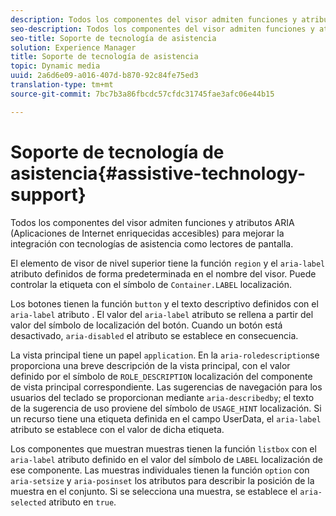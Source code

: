 ```yaml
---
description: Todos los componentes del visor admiten funciones y atributos ARIA (Aplicaciones de Internet enriquecidas accesibles) para mejorar la integración con tecnologías de asistencia como lectores de pantalla.
seo-description: Todos los componentes del visor admiten funciones y atributos ARIA (Aplicaciones de Internet enriquecidas accesibles) para mejorar la integración con tecnologías de asistencia como lectores de pantalla.
seo-title: Soporte de tecnología de asistencia
solution: Experience Manager
title: Soporte de tecnología de asistencia
topic: Dynamic media
uuid: 2a6d6e09-a016-407d-b870-92c84fe75ed3
translation-type: tm+mt
source-git-commit: 7bc7b3a86fbcdc57cfdc31745fae3afc06e44b15

---
```



# Soporte de tecnología de asistencia{#assistive-technology-support}

Todos los componentes del visor admiten funciones y atributos ARIA (Aplicaciones de Internet enriquecidas accesibles) para mejorar la integración con tecnologías de asistencia como lectores de pantalla.

El elemento de visor de nivel superior tiene la función `region` y el `aria-label` atributo definidos de forma predeterminada en el nombre del visor. Puede controlar la etiqueta con el símbolo de `Container.LABEL` localización.

Los botones tienen la función `button` y el texto descriptivo definidos con el `aria-label` atributo . El valor del `aria-label` atributo se rellena a partir del valor del símbolo de localización del botón. Cuando un botón está desactivado, `aria-disabled` el atributo se establece en consecuencia.

La vista principal tiene un papel `application`. En la `aria-roledescription`se proporciona una breve descripción de la vista principal, con el valor definido por el símbolo de `ROLE_DESCRIPTION` localización del componente de vista principal correspondiente. Las sugerencias de navegación para los usuarios del teclado se proporcionan mediante `aria-describedby`; el texto de la sugerencia de uso proviene del símbolo de `USAGE_HINT` localización. Si un recurso tiene una etiqueta definida en el campo UserData, el `aria-label` atributo se establece con el valor de dicha etiqueta.

Los componentes que muestran muestras tienen la función `listbox` con el `aria-label` atributo definido en el valor del símbolo de `LABEL` localización de ese componente. Las muestras individuales tienen la función `option` con `aria-setsize` y `aria-posinset` los atributos para describir la posición de la muestra en el conjunto. Si se selecciona una muestra, se establece el `aria-selected` atributo en `true`.
